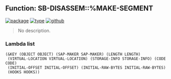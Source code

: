## Function: SB-DISASSEM::%MAKE-SEGMENT
[![package](https://img.shields.io/badge/Package-SB--DISASSEM-5f9ea0.svg?style=social&colorA=999999)](../) [![type](https://img.shields.io/badge/Type-Function-5f9ea0.svg?style=social&colorA=999999)](../#function) [![github](https://img.shields.io/badge/GitHub-View_the_source-5f9ea0.svg?style=social&colorA=999999&logo=github)](https://github.com/sbcl/sbcl/blob/master/src/compiler/target-dstate.lisp/) 

> No description.

### Lambda list
```
(&KEY (OBJECT OBJECT) (SAP-MAKER SAP-MAKER) (LENGTH LENGTH)
 (VIRTUAL-LOCATION VIRTUAL-LOCATION) (STORAGE-INFO STORAGE-INFO) (CODE CODE)
 (INITIAL-OFFSET INITIAL-OFFSET) (INITIAL-RAW-BYTES INITIAL-RAW-BYTES)
 (HOOKS HOOKS))
```
